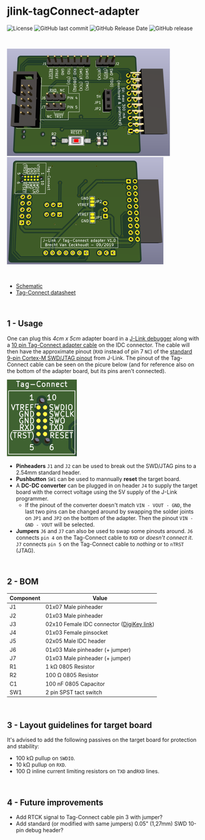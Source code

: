 # jlink-tagConnect-adapter

![License](https://img.shields.io/badge/license-GNU%20GPL%20v3.0-blue.svg)
![GitHub last commit](https://img.shields.io/github/last-commit/Fescron/jlink-tagConnect-adapter.svg)
![GitHub Release Date](https://img.shields.io/github/release-date/Fescron/jlink-tagConnect-adapter.svg)
![GitHub release](https://img.shields.io/github/release/Fescron/jlink-tagConnect-adapter.svg)

<br/>

<img src="documentation/3D-render-front.png" height="280" alt="Front"> <img src="documentation/3D-render-back.png" height="280" alt="Back">

<br/>

- [Schematic](documentation/jlink-tagConnect-adapter.pdf)
- [Tag-Connect datasheet](documentation/TC2050-IDC-Datasheet.pdf)

<br/>

## 1 - Usage

One can plug this *4cm x 5cm* adapter board in a [J-Link debugger](https://www.segger.com/products/debug-probes/j-link/models/j-link-base/) along with a [10 pin Tag-Connect adapter cable](http://www.tag-connect.com/TC2050-IDC) on the IDC connector. The cable will then have the approximate pinout (`RXD` instead of pin 7 `NC`) of the [standard 9-pin Cortex-M SWD/JTAG pinout](https://www.segger.com/products/debug-probes/j-link/accessories/adapters/9-pin-cortex-m-adapter/) from J-Link. The pinout of the Tag-Connect cable can be seen on the picure below (and for reference also on the bottom of the adapter board, but its pins aren't connected).

<img src="documentation/Tag-Connect-pinout.png" height="200" alt="Tag-Connect pinout">

- **Pinheaders** `J1` and `J2` can be used to break out the SWD/JTAG pins to a 2.54mm standard header.
- **Pushbutton** `SW1` can be used to mannually **reset** the target board.
- A **DC-DC converter** can be plugged in on header `J4` to supply the target board with the correct voltage using the 5V supply of the J-Link programmer.
  - If the pinout of the converter doesn't match `VIN - VOUT - GND`, the last two pins can be changed around by swapping the solder joints on `JP1` and `JP2` on the bottom of the adapter. Then the pinout `VIN - GND - VOUT` will be selected.
- **Jumpers** `J6` and `J7` can also be used to swap some pinouts around. `J6` connects `pin 4` on the Tag-Connect cable to `RXD` or *doesn't connect it*. `J7` connects `pin 5` on the Tag-Connect cable to *nothing* or to `nTRST` (JTAG).

<br/>

## 2 - BOM

|  Component  |  Value  |
| ---------- | --------- |
| J1 | 01x07 Male pinheader |
| J2 | 01x03 Male pinheader |
| J3 | 02x10 Female IDC connector ([DigiKey link](https://www.digikey.be/product-detail/en/sullins-connector-solutions/SFH11-PBPC-D10-RA-BK/S9205-ND/1990098))|
| J4 | 01x03 Female pinsocket |
| J5 | 02x05 Male IDC header |
| J6 | 01x03 Male pinheader (+ jumper) |
| J7 | 01x03 Male pinheader (+ jumper) |
| R1 | 1 kΩ 0805 Resistor |
| R2 | 100 Ω 0805 Resistor |
| C1 | 100 nF 0805 Capacitor |
| SW1 | 2 pin SPST tact switch |

<br/>

## 3 - Layout guidelines for target board

It's advised to add the following passives on the target board for protection and stability:
- 100 kΩ pullup on `SWDIO`.
- 10 kΩ pullup on `RXD`.
- 100 Ω inline current limiting resistors on `TXD` and`RXD` lines.

<br/>

## 4 - Future improvements

- Add RTCK signal to Tag-Connect cable pin 3 with jumper?
- Add standard (or modified with same jumpers) 0.05" (1,27mm) SWD 10-pin debug header?
